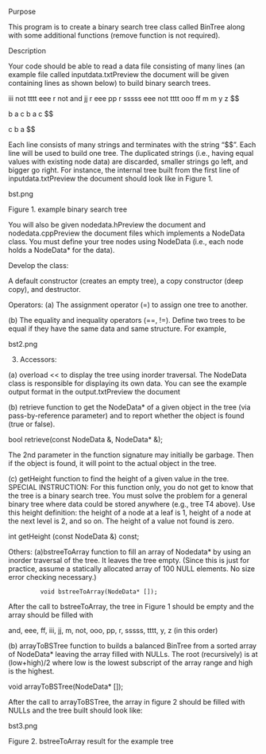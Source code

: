 Purpose

This program is to create a binary search tree class called BinTree along with some additional functions (remove function is not required). 

 

Description

Your code should be able to read a data file consisting of many lines (an example file called inputdata.txtPreview the document will be given containing lines as shown below) to build binary search trees. 

 

iii not tttt eee r not and jj r eee pp r sssss eee not tttt ooo ff  m m y z $$

b a c b a c $$

c b a $$

 

Each line consists of many strings and terminates with the string “$$”. Each line will be used to build one tree. The duplicated strings (i.e., having equal values with existing node data) are discarded, smaller strings go left, and bigger go right. For instance, the internal tree built from the first line of inputdata.txtPreview the document should look like in Figure 1.

 

bst.png

 Figure 1. example binary search tree

 

You will also be given nodedata.hPreview the document and nodedata.cppPreview the document files which implements a NodeData class. You must define your tree nodes using NodeData (i.e., each node holds a NodeData* for the data). 

 

Develop the class:

A default constructor (creates an empty tree), a copy constructor (deep copy), and destructor.
 

Operators:
(a) The assignment operator (=) to assign one tree to another. 

(b) The equality and inequality operators (==, !=). Define two trees to be equal if they have the same data and same structure.  For example,  

         

 bst2.png

 

 

 

 

 

 

3. Accessors:

(a) overload << to display the tree using inorder traversal. The NodeData class is responsible for displaying its own data. You can see the example output format in the output.txtPreview the document

(b) retrieve function to get the NodeData* of a given object in the tree (via pass-by-reference parameter) and to report whether the object is found (true or false).

 bool retrieve(const NodeData &, NodeData* &); 

 The 2nd parameter in the function signature may initially be garbage. Then if the object is found, it will point to the actual object in the tree.

 (c) getHeight function to find the height of a given value in the tree. SPECIAL INSTRUCTION: For this function only, you do not get to know that the tree is a binary search tree. You must solve the problem for a general binary tree where data could be stored anywhere (e.g., tree T4 above). Use this height definition: the height of a node at a leaf is 1, height of a node at the next level is 2, and so on.  The height of a value not found is zero.             

int getHeight (const NodeData &) const; 

Others:
(a)bstreeToArray function to fill an array of Nodedata* by using an inorder traversal of the tree. It leaves the tree empty. (Since this is just for practice, assume a statically allocated array of 100 NULL elements. No size error checking necessary.)

             void bstreeToArray(NodeData* []); 

 

After the call to bstreeToArray, the tree in Figure 1 should be empty and the array should be filled with 

 

and, eee, ff, iii, jj, m, not, ooo, pp, r, sssss, tttt, y, z (in this order) 

 

(b) arrayToBSTree function to builds a balanced BinTree from a sorted array of NodeData* leaving the array filled with NULLs. The root (recursively) is at (low+high)/2 where low is the lowest subscript of the array range and high is the highest.  

 

void arrayToBSTree(NodeData* []);

  

After the call to arrayToBSTree, the array in figure 2 should be filled with NULLs and the tree built should look like: 

 bst3.png

Figure 2. bstreeToArray result for the example tree

